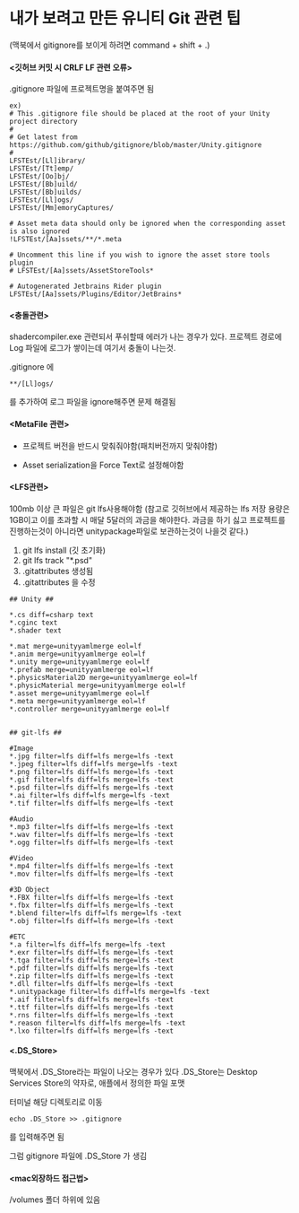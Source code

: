# 내가 보려고 만든 유니티 Git 관련 팁

(맥북에서 gitignore를 보이게 하려면 command + shift + .)


#### <깃허브 커밋 시 CRLF LF 관련 오류>
.gitignore 파일에 프로젝트명을 붙여주면 됨

```
ex)
# This .gitignore file should be placed at the root of your Unity project directory
#
# Get latest from https://github.com/github/gitignore/blob/master/Unity.gitignore
#
LFSTEst/[Ll]ibrary/
LFSTEst/[Tt]emp/
LFSTEst/[Oo]bj/
LFSTEst/[Bb]uild/
LFSTEst/[Bb]uilds/
LFSTEst/[Ll]ogs/
LFSTEst/[Mm]emoryCaptures/

# Asset meta data should only be ignored when the corresponding asset is also ignored
!LFSTEst/[Aa]ssets/**/*.meta

# Uncomment this line if you wish to ignore the asset store tools plugin
# LFSTEst/[Aa]ssets/AssetStoreTools*

# Autogenerated Jetbrains Rider plugin
LFSTEst/[Aa]ssets/Plugins/Editor/JetBrains*
```


#### <충돌관련>
shadercompiler.exe 관련되서 푸쉬할때 에러가 나는 경우가 있다.
프로젝트 경로에 Log 파일에 로그가 쌓이는데 여기서 충돌이 나는것.

.gitignore 에
```
**/[Ll]ogs/
```
를 추가하여 로그 파일을 ignore해주면 문제 해결됨

#### <MetaFile 관련>
- 프로젝트 버전을 반드시 맞춰줘야함(패치버전까지 맞춰야함)

- Asset serialization을 Force Text로 설정해야함

#### <LFS관련>
100mb 이상 큰 파일은 git lfs사용해야함
(참고로 깃허브에서 제공하는 lfs 저장 용량은 1GB이고 이를 초과할 시 
매달 5달러의 과금을 해야한다. 
과금을 하기 싫고 프로젝트를 진행하는것이 아니라면 unitypackage파일로 보관하는것이 나을것 같다.)

1. git lfs install (깃 초기화)
2. git lfs track "*.psd"
3. .gitattributes 생성됨
4. .gitattributes 을 수정

```
## Unity ##

*.cs diff=csharp text
*.cginc text
*.shader text

*.mat merge=unityyamlmerge eol=lf
*.anim merge=unityyamlmerge eol=lf
*.unity merge=unityyamlmerge eol=lf
*.prefab merge=unityyamlmerge eol=lf
*.physicsMaterial2D merge=unityyamlmerge eol=lf
*.physicMaterial merge=unityyamlmerge eol=lf
*.asset merge=unityyamlmerge eol=lf
*.meta merge=unityyamlmerge eol=lf
*.controller merge=unityyamlmerge eol=lf


## git-lfs ##

#Image
*.jpg filter=lfs diff=lfs merge=lfs -text
*.jpeg filter=lfs diff=lfs merge=lfs -text
*.png filter=lfs diff=lfs merge=lfs -text
*.gif filter=lfs diff=lfs merge=lfs -text
*.psd filter=lfs diff=lfs merge=lfs -text
*.ai filter=lfs diff=lfs merge=lfs -text
*.tif filter=lfs diff=lfs merge=lfs -text

#Audio
*.mp3 filter=lfs diff=lfs merge=lfs -text
*.wav filter=lfs diff=lfs merge=lfs -text
*.ogg filter=lfs diff=lfs merge=lfs -text

#Video
*.mp4 filter=lfs diff=lfs merge=lfs -text
*.mov filter=lfs diff=lfs merge=lfs -text

#3D Object
*.FBX filter=lfs diff=lfs merge=lfs -text
*.fbx filter=lfs diff=lfs merge=lfs -text
*.blend filter=lfs diff=lfs merge=lfs -text
*.obj filter=lfs diff=lfs merge=lfs -text

#ETC
*.a filter=lfs diff=lfs merge=lfs -text
*.exr filter=lfs diff=lfs merge=lfs -text
*.tga filter=lfs diff=lfs merge=lfs -text
*.pdf filter=lfs diff=lfs merge=lfs -text
*.zip filter=lfs diff=lfs merge=lfs -text
*.dll filter=lfs diff=lfs merge=lfs -text
*.unitypackage filter=lfs diff=lfs merge=lfs -text
*.aif filter=lfs diff=lfs merge=lfs -text
*.ttf filter=lfs diff=lfs merge=lfs -text
*.rns filter=lfs diff=lfs merge=lfs -text
*.reason filter=lfs diff=lfs merge=lfs -text
*.lxo filter=lfs diff=lfs merge=lfs -text
```

#### <.DS_Store>
맥북에서 .DS_Store라는 파일이 나오는 경우가 있다
.DS_Store는 Desktop Services Store의 약자로, 애플에서 정의한 파일 포맷

터미널 해당 디렉토리로 이동
```
echo .DS_Store >> .gitignore
```
를 입력해주면 됨

그럼 gitignore 파일에 .DS_Store 가 생김

#### <mac외장하드 접근법>
/volumes 폴더 하위에 있음
